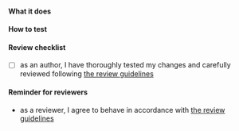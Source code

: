 <!--
Thank you for your Pull Request. Please provide a description and review
the requirements below.

Contributors guide: https://github.com/theia-ide/theia/blob/master/CONTRIBUTING.md
-->

#### What it does
<!-- Include relevant issues and describe how they are addressed. -->

#### How to test
<!-- Explain how a reviewer can reproduce a bug, test new functionality or verify perf improvements.  -->

#### Review checklist

- [ ] as an author, I have thoroughly tested my changes and carefully reviewed following [the review guidelines](https://github.com/theia-ide/theia/blob/master/doc/pull-requests.md#requesting-a-review)

#### Reminder for reviewers

- as a reviewer, I agree to behave in accordance with [the review guidelines](https://github.com/theia-ide/theia/blob/master/doc/pull-requests.md#reviewing)

